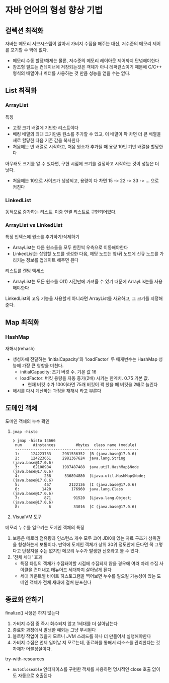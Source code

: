 # 자바 언어의 형성 향상 기법
## 컬렉션 최적화
자바는 메모리 서브시스템이 알아서 가비지 수집을 해주는 대신, 저수준의 메모리 제어를 포기할 수 밖에 없다.
- 메모리 수동 할당/해제는 물론, 저수준의 메모리 레이아웃 제어까지 단념해야한다
- 참조형 필드는 컨테이너에 저장되는것은 객체가 아니 레퍼런스이기 때문에 C/C++ 형식의 배열이나 벡터를 사용하는 것 만큼 성능을 얻을 수는 없다.

## List 최적화
### ArrayList
특징
- 고정 크기 배열에 기반한 리스트이다
- 배킹 배열의 최대 크기만큼 원소를 추가할 수 있고, 이 배열이 꽉 차면 더 큰 배열을 새로 할당한 다음 기존 값을 복사한다
- 처음에는 빈 배열로 시작하고, 처음 원소가 추가될 때 용량 10인 기반 배열을 할당한다

아무래도 크기를 알 수 있다면, 구현 시점에 크기를 결정하고 시작하는 것이 성능은 더 낫다.
- 처음에는 10으로 사이즈가 생성되고, 용량이 다 차면 15 -> 22 -> 33 -> ... 으로 커진다

### LinkedList
동적으로 증가하는 리스트. 이중 연결 리스트로 구현되어있다. 

### ArrayList vs LinkedList
특정 인덱스에 원소를 추가하기/삭제하기
- ArrayList는 다른 원소들을 모두 한칸씩 우측으로 이동해야한다
- LinkedList는 삽입할 노드를 생성한 다음, 해당 노드는 앞/뒤 노드에 신규 노드를 가리키는 정보를 업데이트 해주면 된다

리스트를 랜덤 액세스
- ArrayList는 모든 원소를 O(1) 시간만에 가져올 수 있기 때문에 ArrayLis는를 사용해야한다

LinkedList의 고유 기능을 사용할게 아니라면 ArrayList를 사요하고, 그 크기를 지정해준다.

## Map 최적화
### HashMap
재해시(rehash)
- 생성자에 전달하는 'initialCapacity'와 'loadFactor' 두 매개변수는 HashMap 성능에 가장 큰 영향을 미친다.
   - initialCapacity: 초기 버킷 수. 기본 값 16
   - loadFactor: 버킷 용량을 자동 증가(2배) 시키는 한계치. 0.75 기본 값. 
     - 현재 버킷 수가 100이라면 75개 버킷이 꽉 찼을 때 버킷을 2배로 늘린다
- 해시를 다시 계산하는 과정을 재해시 라고 부른다

## 도메인 객체
도메인 객체의 누수 확인
1. `jmap -histo`
   ```
   ❯ jmap -histo 14666
    num     #instances         #bytes  class name (module)
    -------------------------------------------------------
    1:     124223733     2981536352  [B (java.base@17.0.6)
    2:     124223651     2981367624  java.lang.String (java.base@17.0.6)
    3:      62108984     1987487488  java.util.HashMap$Node (java.base@17.0.6)
    4:           258      536894880  [Ljava.util.HashMap$Node; (java.base@17.0.6)
    5:           467        2122136  [I (java.base@17.0.6)
    6:          1420         176960  java.lang.Class (java.base@17.0.6)
    7:           871          91520  [Ljava.lang.Object; (java.base@17.0.6)
    8:             6          33016  [C (java.base@17.0.6)
   ```
2. VisualVM 도구

메모리 누수를 일으키는 도메인 객체의 특징
1. 보통은 메로리 점유량과 인스턴스 개수 모두 코어 JDK에 있는 자료 구조가 상위권을 형성하는게 보통이다. 만약에 도메인 객체가 상위 30위 정도안에 든다면 꼭 그렇다고 단정지을 수는 없지만 메모리 누수가 발생한 신호라고 볼 수 있다.
2. '전체 세대' 효과
   - 특정 타입의 객체가 수집돼야할 시점에 수집되지 않을 경우에 여러 차례 수집 사이클을 견뎌내고 테뉴어드 세대까지 살아남게 된다
   - 세대 카운트별 바이트 히스토그램을 찍어보면 누수를 일으킬 가능성이 있는 도메인 객체가 전체 새대에 걸쳐 분포한다

## 종료화 안하기
finalize() 사용은 하지 않는다
1. 가비지 수집 중 즉시 회수되지 않고 1세대를 더 살아남는다
2. 종료화 과정에서 발생한 예외는 그냥 무시된다
3. 블로킹 작업이 있을지 모르니 JVM 스레드를 하나 더 만들어서 실행해야한다
4. 가비지 수집은 언제 일어날 지 모르는데, 종료화를 통해서 리소스를 관리한다는 것 자체가 어불성설이다. 

try-with-resources
- `AutoCloseable` 인터페이스를 구현한 객체를 사용하면 명시적인 close 호출 없이도 자동으로 호출된다